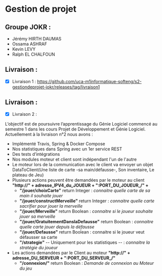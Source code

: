 # Gestion de projet

## Groupe JOKR : 
- Jérémy HIRTH DAUMAS
- Ossama ASHRAF
- Kevin LEVY
- Ralph EL CHALFOUN

## Livraison : 
- [X] Livraison 1 : https://github.com/uca-m1informatique-softeng/s2-gestiondeprojet-jokr/releases/tag/livraison1

## Livraison : 
- [X] Livraison 2 :

L’objectif est de poursuivre l’apprentissage du Génie Logiciel commencé au semestre 1 dans les cours Projet de Développement et Génie Logiciel.
Actuellement à la livraison n°2 nous avons : 

- Implémenté Travis, Spring & Docker Compose
- Nos statistiques dans Spring avec un 1er service REST
- Des tests d’intégrations 
- Nos modules moteur et client sont indépendant l'un de l'autre 
- Le moteur lors de la communication avec le client va envoyer un objet DataToClient(Une liste de carte -sa main/défausse-, Son inventaire, Le plateau de Jeu) 
- Plusieurs actions peuvent être demandées par le moteur au client <b>"http://" + adresse_IPV4_du_JOUEUR + ":PORT_DU_JOUEUR_/" + </b> 
  -  <b>"/jouer/choixCarte"</b>  return Integer : <i> connaitre quelle carte de sa main il souhaite jouer</i>
  -  <b>"/jouer/constructMerveille"</b>  return Integer :<i> connaitre quelle carte sacrifier pour jouer la merveille  </i>
  -  <b>"/jouer/Merveille"</b>  return Boolean :<i> connaitre si le joueur souhaite jouer sa merveille</i>
  -  <b>"/jouer/GratuitementDanslaDefausse"</b>  return Boolean :<i> connaitre quelle carte jouer depuis la défausse </i>
  -  <b>"/jouer/Defausse"</b>  return Boolean : connaitre si le joueur veut défausser sa carte</i>
  -  <b>"/strategie"</b>  -- Uniquement pour les statistiques -- :<i> connaitre la stratégie du joueur </i>
- Les actions demandées par le Client au moteur <b>"http://" + adresse_DU_SERVEUR + ":PORT_DU_SERVEUR_/"</b> 
  -  <b>"/connexion/"</b>  return Boolean :<i> Demande de connexion au Moteur du jeu  </i>

